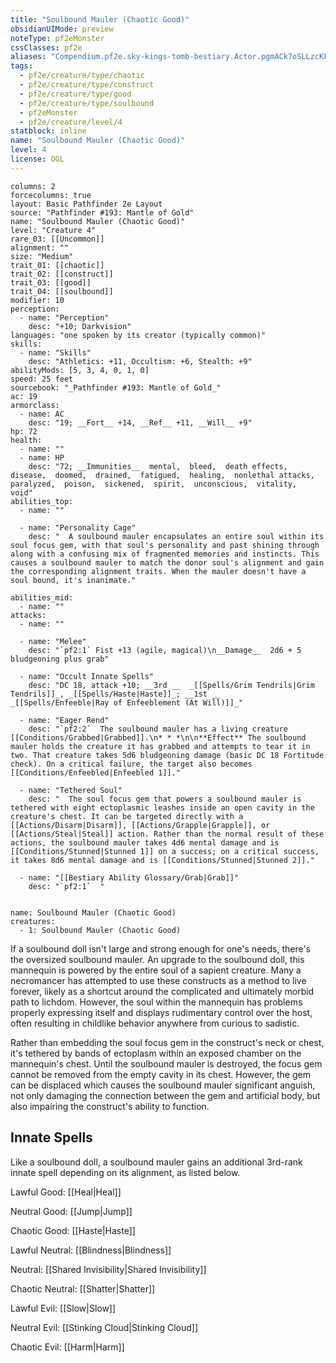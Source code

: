 ```yaml
---
title: "Soulbound Mauler (Chaotic Good)"
obsidianUIMode: preview
noteType: pf2eMonster
cssClasses: pf2e
aliases: "Compendium.pf2e.sky-kings-tomb-bestiary.Actor.pgmACk7oSLLzcKFk" 
tags:
  - pf2e/creature/type/chaotic
  - pf2e/creature/type/construct
  - pf2e/creature/type/good
  - pf2e/creature/type/soulbound
  - pf2eMonster
  - pf2e/creature/level/4
statblock: inline
name: "Soulbound Mauler (Chaotic Good)"
level: 4
license: OGL
---
```


```statblock
columns: 2
forcecolumns: true
layout: Basic Pathfinder 2e Layout
source: "Pathfinder #193: Mantle of Gold"
name: "Soulbound Mauler (Chaotic Good)"
level: "Creature 4"
rare_03: [[Uncommon]]
alignment: ""
size: "Medium"
trait_01: [[chaotic]]
trait_02: [[construct]]
trait_03: [[good]]
trait_04: [[soulbound]]
modifier: 10
perception:
  - name: "Perception"
    desc: "+10; Darkvision"
languages: "one spoken by its creator (typically common)"
skills:
  - name: "Skills"
    desc: "Athletics: +11, Occultism: +6, Stealth: +9"
abilityMods: [5, 3, 4, 0, 1, 0]
speed: 25 feet
sourcebook: "_Pathfinder #193: Mantle of Gold_"
ac: 19
armorclass:
  - name: AC
    desc: "19; __Fort__ +14, __Ref__ +11, __Will__ +9"
hp: 72
health:
  - name: ""
  - name: HP
    desc: "72; __Immunities__  mental,  bleed,  death effects,  disease,  doomed,  drained,  fatigued,  healing,  nonlethal attacks,  paralyzed,  poison,  sickened,  spirit,  unconscious,  vitality,  void"
abilities_top:
  - name: ""

  - name: "Personality Cage"
    desc: "  A soulbound mauler encapsulates an entire soul within its soul focus gem, with that soul's personality and past shining through along with a confusing mix of fragmented memories and instincts. This causes a soulbound mauler to match the donor soul's alignment and gain the corresponding alignment traits. When the mauler doesn't have a soul bound, it's inanimate."

abilities_mid:
  - name: ""
attacks:
  - name: ""

  - name: "Melee"
    desc: "`pf2:1` Fist +13 (agile, magical)\n__Damage__  2d6 + 5 bludgeoning plus grab"

  - name: "Occult Innate Spells"
    desc: "DC 18, attack +10; __3rd __  _[[Spells/Grim Tendrils|Grim Tendrils]]_, _[[Spells/Haste|Haste]]_; __1st __  _[[Spells/Enfeeble|Ray of Enfeeblement (At Will)]]_"

  - name: "Eager Rend"
    desc: "`pf2:2`  The soulbound mauler has a living creature [[Conditions/Grabbed|Grabbed]].\n* * *\n\n**Effect** The soulbound mauler holds the creature it has grabbed and attempts to tear it in two. That creature takes 5d6 bludgeoning damage (basic DC 18 Fortitude check). On a critical failure, the target also becomes [[Conditions/Enfeebled|Enfeebled 1]]."

  - name: "Tethered Soul"
    desc: "  The soul focus gem that powers a soulbound mauler is tethered with eight ectoplasmic leashes inside an open cavity in the creature's chest. It can be targeted directly with a [[Actions/Disarm|Disarm]], [[Actions/Grapple|Grapple]], or [[Actions/Steal|Steal]] action. Rather than the normal result of these actions, the soulbound mauler takes 4d6 mental damage and is [[Conditions/Stunned|Stunned 1]] on a success; on a critical success, it takes 8d6 mental damage and is [[Conditions/Stunned|Stunned 2]]."

  - name: "[[Bestiary Ability Glossary/Grab|Grab]]"
    desc: "`pf2:1`  "
 
```

```encounter-table
name: Soulbound Mauler (Chaotic Good)
creatures:
  - 1: Soulbound Mauler (Chaotic Good)
```



If a soulbound doll isn't large and strong enough for one's needs, there's the oversized soulbound mauler. An upgrade to the soulbound doll, this mannequin is powered by the entire soul of a sapient creature. Many a necromancer has attempted to use these constructs as a method to live forever, likely as a shortcut around the complicated and ultimately morbid path to lichdom. However, the soul within the mannequin has problems properly expressing itself and displays rudimentary control over the host, often resulting in childlike behavior anywhere from curious to sadistic.

Rather than embedding the soul focus gem in the construct's neck or chest, it's tethered by bands of ectoplasm within an exposed chamber on the mannequin's chest. Until the soulbound mauler is destroyed, the focus gem cannot be removed from the empty cavity in its chest. However, the gem can be displaced which causes the soulbound mauler significant anguish, not only damaging the connection between the gem and artificial body, but also impairing the construct's ability to function.

## Innate Spells

Like a soulbound doll, a soulbound mauler gains an additional 3rd-rank innate spell depending on its alignment, as listed below.

Lawful Good: [[Heal|Heal]]

Neutral Good: [[Jump|Jump]]

Chaotic Good: [[Haste|Haste]]

Lawful Neutral: [[Blindness|Blindness]]

Neutral: [[Shared Invisibility|Shared Invisibility]]

Chaotic Neutral: [[Shatter|Shatter]]

Lawful Evil: [[Slow|Slow]]

Neutral Evil: [[Stinking Cloud|Stinking Cloud]]

Chaotic Evil: [[Harm|Harm]]
